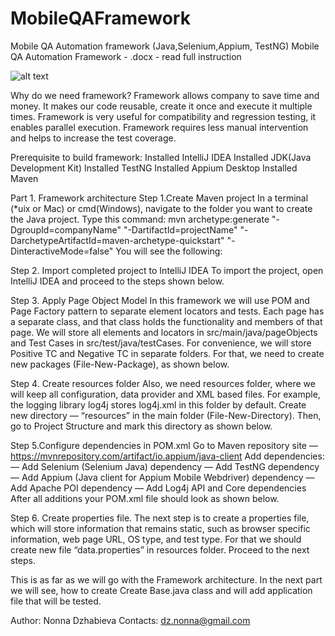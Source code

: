 # MobileQAFramework
Mobile QA Automation framework (Java,Selenium,Appium, TestNG)
Mobile QA Automation Framework - .docx - read full instruction 


![alt text](https://raw.githubusercontent.com/NonnaD/MobileQAFramework/master/MobileQAFramework/Framework.png)
 
      

Why do we need framework?
Framework allows company to save time and money. It makes our code reusable, create it once and execute it multiple times. Framework is very useful for compatibility and regression testing, it enables parallel execution. Framework requires less manual intervention and helps to increase the test coverage.
 
Prerequisite to build framework:
Installed IntelliJ IDEA 
Installed JDK(Java Development Kit)
Installed TestNG
Installed Appium Desktop 
Installed Maven
 
 
Part 1. Framework architecture
Step 1.Create Maven project
In a terminal (*uix or Mac) or cmd(Windows), navigate to the folder you want to create the Java project. Type this command:
mvn archetype:generate 
"-DgroupId=companyName"
"-DartifactId=projectName"
"-DarchetypeArtifactId=maven-archetype-quickstart"
"-DinteractiveMode=false"
You will see the following: 

Step 2. Import completed project to IntelliJ IDEA 
To import the project, open IntelliJ IDEA and proceed to the steps shown below.
















Step 3. Apply Page Object Model
In this framework we will use POM and Page Factory pattern to separate element locators and tests. Each page has a separate class, and that class holds the functionality and members of that page. 
We will store all elements and locators in src/main/java/pageObjects and Test Cases in src/test/java/testCases. For convenience, we will store Positive TC and Negative TC in separate folders. 
For that, we need to create new packages (File-New-Package), as shown below. 

Step 4. Create resources folder 
Also, we need resources folder, where we will keep all configuration, data provider and XML based files. For example, the logging library log4j stores log4j.xml in this folder by default. Create new directory — “resources” in the main folder (File-New-Directory). Then, go to Project Structure and mark this directory as shown below.






Step 5.Configure dependencies in POM.xml
Go to Maven repository site — https://mvnrepository.com/artifact/io.appium/java-client
Add dependencies:
— Add Selenium (Selenium Java) dependency
— Add TestNG dependency
— Add Appium (Java client for Appium Mobile Webdriver) dependency
— Add Apache POI dependency
— Add Log4j API and Core dependencies
After all additions your POM.xml file should look as shown below.





Step 6. Create properties file.
The next step is to create a properties file, which will store information that remains static, such as browser specific information, web page URL, OS type, and test type. For that we should create new file “data.properties” in resources folder. Proceed to the next steps.






This is as far as we will go with the Framework architecture. In the next part we will see, how to create Create Base.java class and will add application file that will be tested.
 
 
Author: Nonna Dzhabieva
Contacts: dz.nonna@gmail.com

